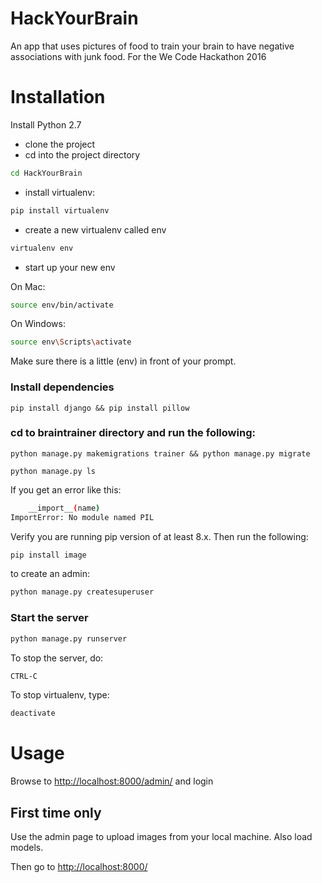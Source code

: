 # HackYourBrain
An app that uses pictures of food to train your brain to have negative associations with junk food. 
For the We Code Hackathon 2016

# Installation
Install Python 2.7
* clone the project
* cd into the project directory
``` bash
cd HackYourBrain
```
* install virtualenv:

``` bash
pip install virtualenv
```
* create a new virtualenv called env
``` bash
virtualenv env
```
* start up your new env

On Mac:
    
``` bash
source env/bin/activate
```
On Windows:

``` bash
source env\Scripts\activate 
```

Make sure there is a little (env) in front of your prompt.
### Install dependencies

```
pip install django && pip install pillow
```

### cd to braintrainer directory and run the following: 

```
python manage.py makemigrations trainer && python manage.py migrate
```

```
python manage.py ls
```

If you get an error like this:
``` bash
    __import__(name)
ImportError: No module named PIL
```

Verify you are running pip version of at least 8.x. Then  run the following:
``` bash
pip install image
```

to create an admin:
``` bash
python manage.py createsuperuser
```

### Start the server
``` bash
python manage.py runserver
```

To stop the server, do:

``` bash
CTRL-C
```

To stop virtualenv, type:
``` bash
deactivate
```



# Usage 
Browse to [http://localhost:8000/admin/](http://localhost:8000/admin/) and login 

## First time only
Use the admin page to upload images from your local machine. Also load models.

Then go to [http://localhost:8000/](http://localhost:8000/)
